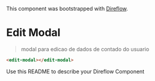 This component was bootstrapped with [Direflow](https://direflow.io).

# Edit Modal
> modal para edicao de dados de contado do usuario

```html
<edit-modal></edit-modal>
```

Use this README to describe your Direflow Component